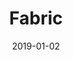 ---
date: 2019-01-02
tags: project
title: Fabric
client: Format
client_url: https://www.format.com
services: Web Design & Development
cta: Visit theme
project_url: https://www.format.com/themes#fabric
background_color: '#357EDD'
description: "Format asked us to design and develop two themes for their portfolio platform. The first one, Fabric, is a theme we built for photographers looking to frame their work with beautiful colors."
---